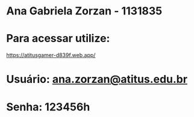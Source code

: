 # Ana Gabriela Zorzan - 1131835

# Para acessar utilize:
https://atitusgamer-d839f.web.app/

# Usuário: ana.zorzan@atitus.edu.br
# Senha: 123456h
